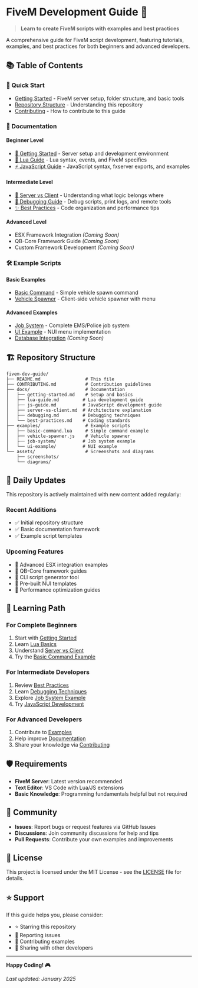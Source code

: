 # FiveM Development Guide 🚗

> **Learn to create FiveM scripts with examples and best practices**

A comprehensive guide for FiveM script development, featuring tutorials, examples, and best practices for both beginners and advanced developers.

## 📚 Table of Contents

### 🎯 Quick Start
- [Getting Started](docs/getting-started.md) - FiveM server setup, folder structure, and basic tools
- [Repository Structure](#repository-structure) - Understanding this repository
- [Contributing](CONTRIBUTING.md) - How to contribute to this guide

### 📖 Documentation

#### Beginner Level
- [🔧 Getting Started](docs/getting-started.md) - Server setup and development environment
- [🌙 Lua Guide](docs/lua-guide.md) - Lua syntax, events, and FiveM specifics
- [⚡ JavaScript Guide](docs/js-guide.md) - JavaScript syntax, fxserver exports, and examples

#### Intermediate Level
- [🔄 Server vs Client](docs/server-vs-client.md) - Understanding what logic belongs where
- [🐛 Debugging Guide](docs/debugging.md) - Debug scripts, print logs, and remote tools
- [✨ Best Practices](docs/best-practices.md) - Code organization and performance tips

#### Advanced Level
- ESX Framework Integration *(Coming Soon)*
- QB-Core Framework Guide *(Coming Soon)*
- Custom Framework Development *(Coming Soon)*

### 🛠️ Example Scripts

#### Basic Examples
- [Basic Command](examples/basic-command.lua) - Simple vehicle spawn command
- [Vehicle Spawner](examples/vehicle-spawner.js) - Client-side vehicle spawner with menu

#### Advanced Examples
- [Job System](examples/job-system/) - Complete EMS/Police job system
- [UI Example](examples/ui-example/) - NUI menu implementation
- [Database Integration](examples/database/) *(Coming Soon)*

## 🏗️ Repository Structure

```
fivem-dev-guide/
├── README.md                 # This file
├── CONTRIBUTING.md           # Contribution guidelines
├── docs/                     # Documentation
│   ├── getting-started.md    # Setup and basics
│   ├── lua-guide.md         # Lua development guide
│   ├── js-guide.md          # JavaScript development guide
│   ├── server-vs-client.md  # Architecture explanation
│   ├── debugging.md         # Debugging techniques
│   └── best-practices.md    # Coding standards
├── examples/                 # Example scripts
│   ├── basic-command.lua     # Simple command example
│   ├── vehicle-spawner.js    # Vehicle spawner
│   ├── job-system/          # Job system example
│   └── ui-example/          # NUI example
└── assets/                   # Screenshots and diagrams
    ├── screenshots/
    └── diagrams/
```

## 🚀 Daily Updates

This repository is actively maintained with new content added regularly:

### Recent Additions
- ✅ Initial repository structure
- ✅ Basic documentation framework
- ✅ Example script templates

### Upcoming Features
- 🔄 Advanced ESX integration examples
- 🔄 QB-Core framework guides
- 🔄 CLI script generator tool
- 🔄 Pre-built NUI templates
- 🔄 Performance optimization guides

## 🎯 Learning Path

### For Complete Beginners
1. Start with [Getting Started](docs/getting-started.md)
2. Learn [Lua Basics](docs/lua-guide.md)
3. Understand [Server vs Client](docs/server-vs-client.md)
4. Try the [Basic Command Example](examples/basic-command.lua)

### For Intermediate Developers
1. Review [Best Practices](docs/best-practices.md)
2. Learn [Debugging Techniques](docs/debugging.md)
3. Explore [Job System Example](examples/job-system/)
4. Try [JavaScript Development](docs/js-guide.md)

### For Advanced Developers
1. Contribute to [Examples](examples/)
2. Help improve [Documentation](docs/)
3. Share your knowledge via [Contributing](CONTRIBUTING.md)

## 🛡️ Requirements

- **FiveM Server**: Latest version recommended
- **Text Editor**: VS Code with Lua/JS extensions
- **Basic Knowledge**: Programming fundamentals helpful but not required

## 🤝 Community

- **Issues**: Report bugs or request features via GitHub Issues
- **Discussions**: Join community discussions for help and tips
- **Pull Requests**: Contribute your own examples and improvements

## 📄 License

This project is licensed under the MIT License - see the [LICENSE](LICENSE) file for details.

## ⭐ Support

If this guide helps you, please consider:
- ⭐ Starring this repository
- 🐛 Reporting issues
- 🤝 Contributing examples
- 📢 Sharing with other developers

---

**Happy Coding! 🎮**

*Last updated: January 2025*